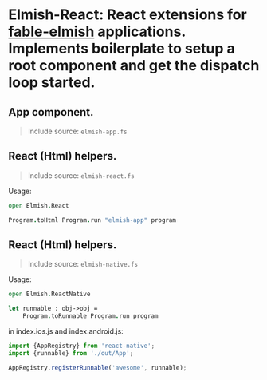 Elmish-React: React extensions for [fable-elmish](https://github.com/fable-compiler/fable-elmish) applications.
Implements boilerplate to setup a root component and get the dispatch loop started.
=======


## App component.
> Include source: `elmish-app.fs`

## React (Html) helpers.
> Include source: `elmish-react.fs`

Usage:
```fsharp
open Elmish.React

Program.toHtml Program.run "elmish-app" program

```

## React (Html) helpers.
> Include source: `elmish-native.fs`

Usage:
```fsharp
open Elmish.ReactNative

let runnable : obj->obj =
    Program.toRunnable Program.run program

```

in index.ios.js and index.android.js:

```js
import {AppRegistry} from 'react-native';
import {runnable} from './out/App';

AppRegistry.registerRunnable('awesome', runnable);
```
